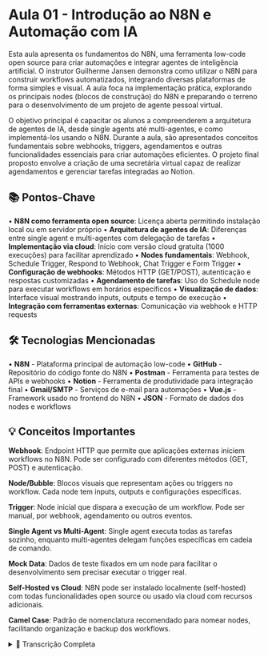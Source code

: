 # Aula 01 - Introdução ao N8N e Automação com IA

Esta aula apresenta os fundamentos do N8N, uma ferramenta low-code open source para criar automações e integrar agentes de inteligência artificial. O instrutor Guilherme Jansen demonstra como utilizar o N8N para construir workflows automatizados, integrando diversas plataformas de forma simples e visual. A aula foca na implementação prática, explorando os principais nodes (blocos de construção) do N8N e preparando o terreno para o desenvolvimento de um projeto de agente pessoal virtual.

O objetivo principal é capacitar os alunos a compreenderem a arquitetura de agentes de IA, desde single agents até multi-agentes, e como implementá-los usando o N8N. Durante a aula, são apresentados conceitos fundamentais sobre webhooks, triggers, agendamentos e outras funcionalidades essenciais para criar automações eficientes. O projeto final proposto envolve a criação de uma secretária virtual capaz de realizar agendamentos e gerenciar tarefas integradas ao Notion.

## 📚 Pontos-Chave

• **N8N como ferramenta open source**: Licença aberta permitindo instalação local ou em servidor próprio
• **Arquitetura de agentes de IA**: Diferenças entre single agent e multi-agentes com delegação de tarefas
• **Implementação via cloud**: Início com versão cloud gratuita (1000 execuções) para facilitar aprendizado
• **Nodes fundamentais**: Webhook, Schedule Trigger, Respond to Webhook, Chat Trigger e Form Trigger
• **Configuração de webhooks**: Métodos HTTP (GET/POST), autenticação e respostas customizadas
• **Agendamento de tarefas**: Uso do Schedule node para executar workflows em horários específicos
• **Visualização de dados**: Interface visual mostrando inputs, outputs e tempo de execução
• **Integração com ferramentas externas**: Comunicação via webhook e HTTP requests

## 🛠️ Tecnologias Mencionadas

• **N8N** - Plataforma principal de automação low-code
• **GitHub** - Repositório do código fonte do N8N
• **Postman** - Ferramenta para testes de APIs e webhooks
• **Notion** - Ferramenta de produtividade para integração final
• **Gmail/SMTP** - Serviços de e-mail para automações
• **Vue.js** - Framework usado no frontend do N8N
• **JSON** - Formato de dados dos nodes e workflows

## 💡 Conceitos Importantes

**Webhook**: Endpoint HTTP que permite que aplicações externas iniciem workflows no N8N. Pode ser configurado com diferentes métodos (GET, POST) e autenticação.

**Node/Bubble**: Blocos visuais que representam ações ou triggers no workflow. Cada node tem inputs, outputs e configurações específicas.

**Trigger**: Node inicial que dispara a execução de um workflow. Pode ser manual, por webhook, agendamento ou outros eventos.

**Single Agent vs Multi-Agent**: Single agent executa todas as tarefas sozinho, enquanto multi-agentes delegam funções específicas em cadeia de comando.

**Mock Data**: Dados de teste fixados em um node para facilitar o desenvolvimento sem precisar executar o trigger real.

**Self-Hosted vs Cloud**: N8N pode ser instalado localmente (self-hosted) com todas funcionalidades open source ou usado via cloud com recursos adicionais.

**Camel Case**: Padrão de nomenclatura recomendado para nomear nodes, facilitando organização e backup dos workflows.

<details>
<summary>📝 Transcrição Completa</summary>

Fala turma, tudo bem? Guilherme Jansen aqui trazendo uma incrível novidade para vocês, uma formação de automações e inteligência artificial. Para vocês que não conhecem o NHAN ou N8N, é uma ferramenta low-code de automações onde você consegue integrar diversas plataformas de forma simples, plug and play, e assim integrar os seus agentes de AI. Eu vou fazer uma introdução fundamental para vocês relacionada à automação com agentes de IA, trazendo tópicos aqui bem importantes para que vocês tenham fundamento de tudo aquilo que a gente vai trabalhar no decorrer dessas aulas. e na evolução disso tudo a gente vai fazer um projeto de automação relacionado a um agente pessoal, onde a gente consegue ter como se fosse uma secretária virtual, onde faz agendamento, gera tarefas, tudo isso de forma organizada dentro do Notion. Então, essa introdução vai ser mais para falar sobre o N8N, automações que a gente pode criar dentro do N8N, outras ferramentas também que se integram dentro do próprio N8N ou externamente, onde ele vai fazer comunicações via Webhook ou HTTP Request. Então, eu vou fazer uma introdução básica e inicial, mas fundamental relacionado a automações utilizando o N8N. Então, trazendo uma visão geral do ecossistema de automação com o IA, eu quero que vocês entendam que os fundamentos principais para que a gente possa criar agentes autônomos ou agentes conversacionais, a gente precisa entender a seguinte arquitetura de agentes de inteligência artificial. Então, a gente tem uma arquitetura single agent, que é simplesmente um agente, onde ele tem o intuito de executar tarefas de forma que ele é o agente principal, e ele faz todas as funcionalidades. Nós temos o multi-agentes, que são agentes que são delegados em cadeias de comando, né? Então, onde um agente delega uma outra função para outro agente e a gente consegue fazer ali com que cada agente tenha o seu papel específico, né? Então, dentro desses modelos, nós vamos trabalhar com eles para fazer essas automações desse primeiro projeto, tá? Então, iniciando tudo isso, trazendo aqui para vocês toda a parte fundamental, vamos iniciar na parte básica, que é a implementação da solução. Para você que é desenvolvedor ou você que está iniciando agora na carreira, é muito mais fácil a gente introduzir uma solução usando diretamente o cloud, o cloud da própria ferramenta. Então, eu vou introduzir aqui o N8N, informando para vocês que o N8N é uma solução open source, tem a sua licença aberta, onde nós podemos instalar localmente ou dentro do nosso servidor, o Selfish Rush, onde nós podemos estar também contribuindo dentro do projeto do N8N. Então, eu vou acessar aqui o GitHub para que vocês vejam e olhem para dentro da solução como um desenvolvedor. E entendam que é uma solução aberta para que você possa utilizar e introduzir dentro do seu projeto. Então, aqui o N8N, vocês veem que ele é uma ferramenta aberta, onde tem contribuidores. Eu também sou um deles. Então, você aqui tem total controle do projeto na sua mão. A licença dele vai te permitir usar de forma educacional ou em relação ao uso comercial também, só que com algumas limitações, você precisa ler a documentação da licença e entender como é o uso dela, mas usar comercialmente com outro nome você não pode, você tem que usar referenciando sempre o N8n. Então você tem a parte colaborativa onde você pode fazer o seu fork aqui do N8n e poder ali estar contribuindo. Então se você achar algum bug, você pode vir aqui e trazer as issues ou alguma atualização, você pode subir na pull request. Então, o N8N é uma ferramenta que traz as possibilidades para vocês poderem fazer toda a customização que vocês precisem para cada projeto específico que vocês queiram criar. Então, o N2N tem a possibilidade de você instalar ele aqui dentro da sua máquina localmente ou em uma VPS. Mas inicialmente a gente vai iniciar no modo cloud. Então, no GetStart aqui nós vamos iniciar uma configuração dentro do próprio cloud deles. Então... Eu vou iniciar aqui a introdução. Eu vou colocar o meu e-mail. E nesse primeiro módulo, nós vamos trabalhar com essa primeira integração aqui, utilizando o cloud. Aula. Beleza? Então, essa primeira introdução, ela vai servir para que você possa iniciar, conhecer a ferramenta e assim você achar caminhos aonde essa solução vai trazer aí benefício para você no seu dia a dia, dentro do seu negócio, dentro da solução que você vai entregar para o seu cliente final ou para um trabalho escolar. Então, o N8N vai te proporcionar uma facilidade no desenvolvimento e integrações de soluções de automação e inteligência artificial. Então, a gente inicia aqui. Então, vamos dar o Start e iniciar. Então o N8N ele traz a possibilidade de a gente iniciar aqui com mil execuções, tá? Claro que nós vamos introduzir a versão Selfish Rush, onde vocês vão ter a possibilidade de instalar dentro do servidor de vocês, tá? Mas logo de cara aqui eles dão um template de teste simples de a gente enviar um exemplo aqui básico, tá? Mas vamos iniciar, então, no básico, falando um pouquinho das ferramentas do próprio N8N, tá? Do que o N8N ele traz de soluções aqui. Então, aqui, ó, nós temos o primeiro node. Esse primeiro node, ele vai sempre ser um trigger, né? Onde ele será o início da execução do seu workflow, se ele for um workflow que vai executar ou em um determinado tempo, ou por uma ação determinada. Então, nós vamos escolher aqui qual vai ser o método inicial. Pode ser por um método manual, ou ele pode iniciar a partir de um trigger webhook, onde nós podemos acionar esse webhook via método post, via método get, ou outros métodos também. ou multimétodos, onde nós podemos vir aqui em settings, configurações, e ativar aqui o multimétodos. E ele vai dar a possibilidade de a gente implementar múltiplos métodos para esse webhook. Então, eu vou trazer uma introdução básica dentro de cada node, de principal dentro do n8n para que a gente possa assim então seguir numa cadeia de conhecimento das soluções que o n8n traz tá então aqui eu posso mudar o pf né então exemplo eu vou botar aqui a aula TechClub. N8n. Então, eu posso adicionar uma autenticação, uma autenticação básica, uma autenticação de header JWT, né? Então, eu posso adicionar aqui credenciais a esse webhook, né? Então, eu não vou adicionar, mas para que você possa ter a ciência de que você consegue adicionar credenciais dentro do seu webhook. Então, eu vou deixar noni. O responder, quando você precisa de uma resposta imediata da execução desse workflow, ele vai estar nesse método. Então, no momento que ele executar esse node e tiver sucesso, ele vai imediatamente te retornar uma resposta de sucesso, independente de que outros nodes possam ter falhado ou havido algum erro dentro desse processo. Então, caso você queira executar ele e validar se todo o workflow funcionou corretamente, então você precisa usar outros métodos. Quais métodos seriam? Quando o último node finalizar com sucesso. Então, ele vai buscar a resposta do último node. Então, se ele passar por todos os nodes, o que são nodes? são esses blocos aqui de bubbles, a gente chama de bubbles ou nodes, que são essas caixinhas aqui, onde a gente vai interligando, são os nodes quando eu mencionar. Então, dentro dessa introdução da resposta, eu tenho que entender que se eu preciso de uma resposta imediata independente do resultado, eu sempre vou deixar aqui como imediato. E se eu precisar que ele me traga uma resposta do último node executado, então eu adiciono essa opção aqui. E eu vejo quais são os dados que eu quero retornar dentro desse webhook. Todos os dados do último node executado, eu quero retornar um JSON específico, eu quero retornar um binário eu quero nenhuma resposta no body eu quero só que ele execute me dê a resposta que executou esse último node tá então eu tenho outras opções aqui né que eu posso estar adicionando mas eu vou avançar dentro da resposta ainda tá na resposta eu tenho o uso do responde o webhook que é um Node também aonde esse Node qual é qual é a finalidade desse Node né ele vai fazer com que esse webhook aguarde a resposta do último Node né que é o Node responde o webhook então ele vai me responder assim que esse webhook ele for executado hook final. Então, exemplo, tá? Quando eu adicionar ele aqui, ele vai falar o seguinte pra mim, ó. Se eu tentar ativar aqui, ele vai ativar, só que ele tá esperando uma resposta. Então, mesmo que eu execute esse fluxo aqui, ó, eu vou iniciar o teste e tal, então eu pego esse web hook de teste aqui, eu posso testar diretamente aqui no navegador, ó, ele deu erro. Por que ele deu erro? Porque ele está aguardando a resposta do node to webhook, do respond to webhook. Então eu preciso adicionar aqui no método get, porque o nosso navegador faz um get dentro do webhook, da URL que a gente está acessando. É importante enfatizar isso, porque se a gente usar o método post, o navegador não tem suporte para fazer um post. Eu teria que usar aqui o console, o log do console do navegador ou uma ferramenta de auxílio como o Postman. Eu vou trazer uma introdução ao Postman aqui também para a gente poder entender o que é o Postman, como usar o Postman. Então, a gente vai falar um pouco depois do Postman. Então, eu vou pegar o get aqui e eu vou colocar o respond de webhook. Então, eu tenho aqui o node final, que é o toWebHook. Então, ao final da execução, ele vai me trazer uma resposta. Então, exemplo, ele vai me trazer todos os dados do último node. Ou ele vai me trazer todos os dados. Ou ele vai me trazer um arquivo binário. Ou ele vai me trazer aqui um JSON específico. Ou ele me traz aqui um token JWT específico. Isso aqui é muito legal para a gente fazer automações de autenticação para soluções de front-end e etc. Ou eu posso retornar nada. Ou eu posso redirecionar para alguma URL. E também eu posso adicionar um texto. Então, eu vou dar aqui, ó. Funcionou. Funcionou, tá? Eu posso adicionar um código de resposta, né? 200. Eu posso adicionar aqui um header. Então, eu posso adicionar informações aqui no header de resposta que eu queira absorver, tá? Então, eu vou só deixar aqui, ó, 201, tá? Só para diferenciar, funcionou. E no header aqui, eu vou colocar key, valor. Só uma chave e um valor, só o nome. E eu vou salvar. E agora eu vou aqui utilizar novamente o teste do webhook. Como é que eu faço esse teste, Guilherme? Veja bem, eu tenho uma URL de teste, onde eu posso usar ela aqui e esperar uma resposta, ou a de produção, que é onde eu preciso realmente utilizar ela em modo de execução. Para isso, eu preciso ativar esse workflow, senão ele não funciona. Eu tenho as execuções aqui, onde eu consigo verificar. Essa deu erro, porque a gente tentou lá fazer em modo de teste. Então a gente vai fazer novamente esse modo teste. Eu vou pegar aqui, já copiei essa URL de teste e vou introduzi-lo aqui novamente. Vejam que agora ele ficou com a tela branca. Provavelmente é porque não tem nada finalizado, mas ele trouxe aqui. Executou e se eu inspecionar essa página, e no momento que eu inspecionar ela e vir aqui no console, ou na verdade aqui na rede, e eu vou executar ele novamente, vou colocar para executar e eu vou executar ele novamente. Então, ele foi executado com sucesso, ó. Então, aqui ele me trouxe, ó, as informações desse webhook que foi executado. Tá? Então, ele vai aqui me falar todos os parâmetros. Então, ele foi executado aqui com sucesso. Mas a princípio ele não trouxe uma resposta aqui diretamente, mas a gente vai trazer aqui uma resposta mais visível e concreta aqui para vocês entenderem. Então, ele trouxe aqui em modo JSON, tabela ou um esquema. vocês podem visualizar aqui o output ele entrou a informação e ele gerou um output, uma saída e ele trouxe os dados do navegador o navegador que eu estou usando todas as informações aqui ele trouxe desse navegador então isso é muito legal porque a gente consegue ter uma rastreabilidade das informações de um clique no botão de informações que eu queira trazer desse webhook Então, exemplo, eu tenho um esquema que veio lá do get, do método get, e eu posso usar ele como tabela ou como JSON. Eu vou pegar aqui, vou copiar esse JSON, eu vou selecionar esse objeto inteiro aqui, vou selecionar ele como cópia, e vou pinar ele aqui. Qual é a vantagem da gente pinar ele aqui? Que a gente pode utilizar e reutilizar ele. Então, exemplo. Aqui, porque ele não está me permitindo agora, mas se eu vier aqui agora, voltar. Deixa eu sair aqui desse fluxo. Voltar novamente. então aqui ó eu posso setar aqui um mock tá então eu vou colocar um mock aqui ó e vou salvar então eu moquei aqui essa informação tá Então, vou executar ela novamente. E aqui eu já tenho essa informação aqui mocada, onde eu posso criar um fluxo de automação com essa informação inicial. Aqui eu poderia introduzir umas outras informações, como um load set. Então, a gente vai introduzindo aqui informações relacionadas ao que eu quero consumir desse fluxo. Então, inicialmente, a gente fala aqui sobre o webhook porque ele é um node super importante, que é um node fundamental para o uso do N8N. Então, entendemos aqui relacionado ao respond to webhook, que é um node onde eu posso obter uma resposta e esperar essa resposta final, ou simplesmente só executar imediatamente e deixar esse fluxo acontecer de forma automatizada. Eu posso adicionar cores, eu posso adicionar aqui field name para o binário, caso eu receba um binário dentro desse webhook. Eu posso ignorar bots, eu posso liberar só para uma lista de IPs definida. eu posso limpar o body da informação, eu posso adicionar um código de resposta a essa resposta do webhook, eu posso adicionar um header de resposta também. Então, toda a parte de construção desse webhook nós conseguimos construir para que ele possa ter ali um resultado esperado conforme a nossa necessidade, tá? Então, uma breve introdução aqui para vocês. Aqui na configuração, somente essa parte de múltiplos métodos, né? Aqui o path, a autenticação, né? Você pode criar uma autenticação, como eu falei. Você pode botar aqui uma autenticação que você possa usar. eu sempre renomeio então as minhas credenciais eu boto o nome do node dessa credencial eu deixo ali e o webhook a aula o tec club eu sempre nomeio para deixar aqui bem organizado tá então salvei ele tem uma credencial aqui agora que toda vez que eu acionar esse webhook ele só vai ser acionado se eu tiver essa autenticação no header tá então exemplo eu vou executar aqui ó ele me pede essa autenticação e agora sim ele executou tá só que ele executou com algum problema é na verdade ele executou Deixa eu dar uma olhada aqui. É, ele não executou porque provavelmente a autenticação não está apropriada. Então, essa é a breve introdução aqui do webhook, pessoal. Então, vamos para o próximo node aqui, que poderia ser um node schedule, que é um node trigger também, que ele faz agendamentos. Então, exemplo, eu preciso que às 8 horas da manhã, todos os dias, uma vez no dia, às 8 horas da manhã, esse Node execute. às 8h30 da manhã. Esse Node execute. E todo dia, ao meio-dia, eu preciso que esse Node ele também execute. Ou, no caso, às 6h da noite, às 8h30 da noite, 12h depois, eu preciso que ele execute. novamente. Então, eu aqui, eu posso adicionar esse agendamento. Então, eu vou agendar uma notificação. Por padrão, pessoal, o ideal é usar um camel case, né? Usar um padrão de nomenclatura, porque esses nodes, eles vão se... Ele é um JSON, tá? Eu vou dar um exemplo aqui, ó. Eu vou copiar ele, ó. Eu copiei esse Node, tá? Copiei ele aqui, beleza? E se eu vier aqui na nota, ó, e colar ele aqui, ó, ele é um JSON, tá, pessoal? Ele é um JSON. Como eu disse, ele é um Node e é um JSON. Então, o ideal é que vocês coloquem um nome que tenha um padrão para que vocês possam salvar de forma eficiente até para backup. Então, esse nome vai seguir esse padrão. Então, o ideal é trabalhar com o padrão QML Case, um padrão de nomenclatura seguindo princípios de desenvolvimento. momento tá então ó Trigger agendar então todo dia dentro desse horário ele vai executar tá então eu tô aqui fazendo uma introdução e ele vai executar aqui ó vamos lá eu vou pegar aqui e criar um e-mail, tá? Eu vou mandar um e-mail aqui, um Gmail ou um SMTP, que é mais simples. Então, eu vou criar aqui um SMTP para disparar um e-mail, tá? Então, todo dia eu vou disparar um e-mail. Então, eu posso vir aqui e criar uma nova credencial. Então, esse é o e-mail do Guilherme. E aqui eu vou botar o meu usuário, a minha senha, o meu host, a minha porta do meu SMTP, se ele usa SSL ou não. E eu utilizo ele para fazer aqui os disparos de e-mail para uma pessoa específica, com uma mensagem específica e informação específica. tá então o nome de o nome de Trigger schedule ou Chrome nós usamos ele para fazer esse agendamento de informações tá para onde eu possa executar esse node para o agendamento Ok então é um trigger para que a gente possa utilizar para diversas automações beleza então ele traz aqui a introdução de diversas informações, como o timestamp, como a data, o horário, o momento da semana, o ano, o mês, o dia do mês, a hora do dia, o minuto do dia, o segundo do dia, o time zone. Então, ele traz essas informações aqui, essenciais, para que a gente possa consumir esses dados conforme ele executa esse fluxo. Então, esse node aqui é o node set field, ou node set, onde a gente seta as informações, onde essas informações vão estar aqui para uso dentro do que a gente necessite. Então, esses são dados de contexto que nós podemos usar aqui também, variáveis de contexto que a gente pode usar. Aqui, olha. Essa parte de variáveis é uma parte enterprise do N820. Para a versão open source, self-search, nós não teríamos essa função de variáveis. Uma função do cloud, onde nós teríamos que ter uma licença enterprise para usar. Depois eu vou falar um pouco da licença do N820 e tudo isso. Então, aqui, executei e ele me trouxe esses dados aqui novamente. Então, aqui, como eu disse, eu posso vir em tabela, em JSON, aqui a mesma coisa. Então, eu posso vir aqui editar esses dados, mocar eles aqui, está mocado, tirar o pino. Então, eu tenho aqui o momento da execução, o tempo que levou para executar esse node aqui em específico, essa execução mesma coisa eu posso introduzir aqui eu posso ver né essas informações então o n8n ele traz essa possibilidade a gente enxergar tudo que tá acontecendo aqui eu posso também vir aqui ó e enxergar tudo que tá acontecendo tudo que tá executando essas informações aqui também estão no self se rush tá tá na versão open source também beleza então a gente consegue ver aqui ó o que foi executado novamente, tá? Então o N8N ele está trazendo uma visão, uma visualização muito importante para nós que somos desenvolvedores, né? Para nós que temos o uso diário de automações dentro do código, né? Hard code, mas olhando aqui para dentro do N8N, a gente já consegue se familiarizar entender um input, um output e enxergar tudo isso como uma solução visual daquilo que a gente constrói hardcode diretamente no código. Então, falamos aqui do Node Trigger, beleza? Então, um próximo Node aqui que a gente pode falar é um Execute Workflow. Esse Node aqui, a gente vai falar um pouco mais à frente dele, mas eu já vou introduzi-lo para que vocês entendam. Eu vou aceitar todos os dados ou dados específicos vindo de um outro workflow, um JSON específico ou todos os dados. Esse execute workflow só vai funcionar a partir de um comando, a partir de uma execução de um outro workflow. Então ele não vai executar sozinho, ele vai necessitar de um outro workflow para ser executado. Então eu vou introduzir ele numa introdução, num próximo cenário, tá? E aí vocês vão entender. Agora a gente vai falar sobre o trigger de chat, tá? É um trigger onde ele é um chat para que a gente possa criar alguma conversação, né? Só que ele vai precisar aqui iniciar algum outro node. Geralmente a gente usa os nodes de IA para que a gente possa iniciar uma conversa, tá? Então, ele cria uma session, ele tem uma ação, né? E ele tem aqui o input que foi dado a partir do chat, ok? Ok então eu consigo introduzir essas informações aqui para que eu use ao decorrer do fluxo ele pode ser também um chat público tá aonde eu possa pegar aqui essa informação e acessar a partir da web tá então exemplo eu copiei aqui ó e eu vou salvar e eu vou abrir aqui e ele vai abrir um chat aqui para mim ó tá então ó ele abriu chat Claro que não vai ter nenhuma informação mas você vê que eu tô aqui conversando beleza com essa parte do trigger, ok? Então, aqui nas configs não tem nada, mas aqui em todo o processo do Node, do chat, eu posso embedar ele, posso criar um embedding. Então, eu posso embedar ele em um site, para mim que eu possa usar, ou eu posso usar ele no host do próprio N8N aqui, nessa URL, tá? Então, eu posso introduzir uma autenticação via login do N8N, eu posso introduzir uma autenticação básica, o próprio login e senha que a gente criou lá, ou nenhuma. E aqui eu posso adicionar cores, eu posso adicionar upload de arquivos, eu posso adicionar aqui o tipo de arquivo que eu vou aceitar, não, eu vou aceitar todos os tipos. Eu posso já adicionar placeholders nas informações, eu posso aqui carregar uma session ou não, né? Para me visualizar a session ou não, tá? Subtítulo, eu posso botar aqui o subtítulo para me editar, eu posso ajustar aqui o CSS aqui do próprio chat, né? Eu quero mudar a cor, eu quero deixar de uma forma diferente, você pode vir aqui e customizar esse CSS, tá? Do chat. A parte do botão do start também, você pode vir aqui e introduzir, tá? A parte de resposta do módulo também, ele vai responder com um responde to webhook ou ele vai responder o último node, né? A resposta vai vir do último node. eu posso aqui adicionar o start no botão, mudar o texto, né? Eu posso aqui também ajustar o título, tá? Então, toda a parte de controle desse chat eu tenho aqui dentro desse Node, Beleza, pessoal? Então, é bem legal aqui, bem intuitivo que eu possa utilizar esse Node. Beleza? Ok. Eu vou dar um exemplo aqui bem básico. Eu vou colocar aqui um Node de agente, mas a gente já vai partir para essa introdução dos agentes de AI. Mas aqui vocês podem ver que ele já pega lá a informação do chat input então eu trago os dados do chat input aqui eu posso criar uma memória introduzir também a session ela já vem aqui, o session ID dessa conversa então ele já faz aqui toda a parte de introdução do chat para que a gente possa usar em testes ou até mesmo criar um chat para que a gente possa embedar em uma plataforma, em um site e etc. Então, fica bem customizada essa parte do chat para que vocês possam utilizar. Vamos partir para um próximo Node aqui, que seria o de formulário. É quase que a mesma introdução do node de chat. Então, ele tem aqui um título, uma descrição, e eu posso ir adicionando aqui os dados do formulário, como texto, eu posso customizar com HTML, ou eu posso criar um data aqui para subir alguma informação, um drop list. E eu posso trabalhar com vários tipos aqui, o T-Share, onde eu posso preencher informações. E tudo isso são campos que eu posso ir introduzindo dentro desse formulário. E esse formulário vai ter uma resposta final do workflow executado, para me dar uma resposta ou só submeter diretamente esse formulário. Ou executar um workflow, esperar finalizar o workflow, trazer uma resposta para o usuário em tela. Eu posso aqui tirar o que foi atribuído do N8N, posso adicionar um botão, posso aqui ajustar toda a parte do path, a resposta do formulário, posso redirecionar, ou eu posso dar um texto aqui de resposta. Então, fica aqui bem fácil de você utilizar esse processo, tá? Ignorar bots, eu posso... Aqui também, tem algum bugzinho aqui, tá vendo? Tem um bugzinho aqui. Já é uma isho para subir. Então, quando eu clico aqui em form response e clico em outro, ele já tira ali. Pode ser um erro aqui bem bobo do Vuel. O N8N, o front-end dele é desenvolvido em Vuel. Não é React puro. Então, aqui pessoal, vocês veem que é bem intuitivo essa parte de construção. Então, eu vou pegar aqui essa URL, vou colocar ali para ouvir. E vou abrir aqui, ele tem um formulário. Eu faço o submit, pronto, ele me deu a resposta, executou e ele trouxe aqui a resposta. Então, bem intuitivo essa parte de formulário, essa parte de chat, o trigger aqui do Chrome, o webhook. Esses são os principais triggers que a gente pode utilizar. Existem outros triggers aqui que a gente pode utilizar de outras ferramentas, outras soluções. mas a gente vai introduzir aquilo que realmente faz parte do próprio N8N inicialmente para que vocês entendam e aprendam sobre isso. E o Node Trigger Manual, onde eu uso ele só para ser um trigger manual. Eu adiciono um mock nele aqui e uso ele como trigger manual. Ele trouxe dois itens aqui para mim. Eu posso usar os Nodes mais populares aqui do N8N. né? Então se a gente vir aqui ó e data transform, é... Transformations, aqui eu posso pegar os nodes mais populares. Esse aqui de IA, o transform de IA, ele só tá na versão Enterprise, né? Na versão paga aqui do N8N, é indo o módulo beta, tá? Eles estão introduzindo isso, mas funciona, é bem legal, vocês podem testar aqui no cloud, tá? Então, eu tenho o node code, eu tenho o date time, eu tenho aqui o edit field, o famoso set, né? O filter, limit, duplicate, o split alt, aggregate, merge, sumarize, Então, eu tenho esses nodes aqui principais, conversões, eu posso comprimir um dado, eu posso converter um arquivo, criptografar, editar uma imagem, eu posso extrair um arquivo de um determinado dado binário, eu posso criar um HTML, um Markdown, um XML, eu posso renomear valores ali, case de algumas informações, valores não, mas sim as chaves, e sortear ali informações. Então, vamos lá no mais popular, o Node 7, e simplesmente esse Node manual é só para iniciar uma execução. Ele é muito básico, muito simples, ele traz a informação aqui e eu simplesmente só introduzo essas informações aqui para ele dar continuidade. Beleza? Então é só esse ponto básico inicial dos triggers do N8N para a gente poder avançar os próximos passos.

</details>